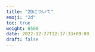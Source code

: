 ```yaml
---
title: "2Dについて"
emoji: "2d"
toc: true
weight: 6500
date: 2022-12-27T12:17:33+09:00
draft: false
---
```


